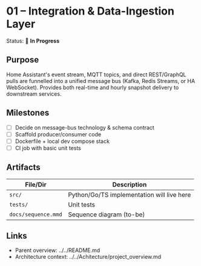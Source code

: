 # 01 – Integration & Data-Ingestion Layer

Status: 🚧 **In Progress**

## Purpose

Home Assistant's event stream, MQTT topics, and direct REST/GraphQL pulls are funnelled into a unified message bus (Kafka, Redis Streams, or HA WebSocket). Provides both real-time and hourly snapshot delivery to downstream services.

## Milestones

- [ ] Decide on message-bus technology & schema contract
- [ ] Scaffold producer/consumer code
- [ ] Dockerfile + local dev compose stack
- [ ] CI job with basic unit tests

## Artifacts

| File/Dir            | Description                                |
| ------------------- | ------------------------------------------ |
| `src/`              | Python/Go/TS implementation will live here |
| `tests/`            | Unit tests                                 |
| `docs/sequence.mmd` | Sequence diagram (to-be)                   |

## Links

- Parent overview: ../../README.md
- Architecture context: ../../Achitecture/project_overview.md
